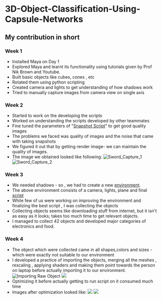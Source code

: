 # 3D-Object-Classification-Using-Capsule-Networks
## My contribution in short

### Week 1
- Installed Maya on Day 1
- Explored Maya and learnt its functionality using tutorials given by Prof Nik Brown and Youtube.
- Built basic objects like cubes, cones , etc
- Rotated them using python scripting
- Created camera and lights to get understanding of how shadows work
- Tried to manually capture images from camera view on single axis

### Week 2
- Started to work on the developing the scripts
- Worked on understanding the scripts developed by other teammates
- Fine tuned the parameters of "[Snapshot Script](https://github.com/nikunjlad/3D-Object-Classification-Using-Capsule-Networks/blob/smit/Maya3D-Images-Dataset/Smit/Snapshot_Script.py)" to get good quality images
- The problems we faced was quality of images and the noise that came with taking snapshots
- We figured it out that by getting render image- we can maintain the quality of images.
- The image we obtained looked like following:
![Sword_Capture_1](https://github.com/nikunjlad/3D-Object-Classification-Using-Capsule-Networks/blob/smit/Maya3D-Images-Dataset/Smit/image10_10_YX.jpg)
![Sword_Capture_2](https://github.com/nikunjlad/3D-Object-Classification-Using-Capsule-Networks/blob/smit/Maya3D-Images-Dataset/Smit/image160_190_YX.jpg)

### Week 3
- We needed shadows - so , we had to create a new [environment](https://github.com/nikunjlad/3D-Object-Classification-Using-Capsule-Networks/blob/smit/Maya3D-Images-Dataset/Smit/BestScene.mb).
- The above environment consists of a camera, lights, plane and final [script](https://github.com/nikunjlad/3D-Object-Classification-Using-Capsule-Networks/blob/smit/Maya3D-Images-Dataset/Smit/Final_Script.py)
- While few of us were working on improving the environment and finalizing the best script , I was collecting the objects
- Collecting objects seems like downloading stuff from internet, but it isn't as easy as it looks; takes too much time to get relevant objects.
- I managed to collect 42 objects and developed major categories of electronics and food.

### Week 4
- The object which were collected came in all shapes,colors and sizes - which were exactly not suitable to our environment
- I developed a practice of importing the objects, merging all the meshes , rescaling , applying shaders and making them point towards the person on laptop before actually importing it to our environment.
![Importing Raw Object](https://github.com/nikunjlad/3D-Object-Classification-Using-Capsule-Networks/blob/smit/Maya3D-Images-Dataset/Smit/Capture_1.png)
![](https://github.com/nikunjlad/3D-Object-Classification-Using-Capsule-Networks/blob/smit/Maya3D-Images-Dataset/Smit/Capture_2.png)
- Optimizing it before actually getting to run script on it consumed much time
- Images after optimization looked like:
![](https://github.com/nikunjlad/3D-Object-Classification-Using-Capsule-Networks/blob/smit/Maya3D-Images-Dataset/Smit/Capture_3.PNG)
![](https://github.com/nikunjlad/3D-Object-Classification-Using-Capsule-Networks/blob/smit/Maya3D-Images-Dataset/Smit/Capture_4.PNG)

